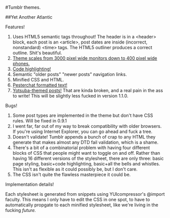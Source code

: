 #Tumblr themes.

##Yet Another Atlantic

Features!

1. Uses HTML5 semantic tags throughout! The header is in a &lt;header&gt; block, each post is an &lt;article&gt;, post dates are inside (incorrect, nonstandard) &lt;time&gt; tags. The HTML5 outliner produces a correct outline. Shit's beautiful.
2. <a href="http://c1qfxugcgy0.tumblr.com/post/17714651298/responsive-design-hijinx">Theme scales from 3000 pixel wide monitors down to 400 pixel wide phones.</a>
3. <a href="c1qfxugcgy0.tumblr.com/post/17363683243/wait-a-minute">Code highlighting!</a>
4. Semantic "older posts" "newer posts" navigation links.
5. Minified CSS and HTML.
6. <a href="http://c1qfxugcgy0.tumblr.com/post/13182369086/how-to-use-css-to-format-pesterlog-text">Pesterchat formatted text!</a>
7. <a href="http://c1qfxugcgy0.tumblr.com/post/16071364335/theworstpersonintheworld-zachandmax-this">Yotsuba-themed posts!</a> That are kinda broken, and a real pain in the ass to write! This will be slightly less fucked in version 1.1.0.

Bugs!

1. Some post types are implemented in the theme but don't have CSS rules. Will be fixed in 0.9.1
2. I went far, far out of my way to break compatibility with older browsers. If you're using Internet Explorer, you can go ahead and fuck a tree.
3. Doesn't validate! Tumblr appends a bunch of crap to any HTML they generate that makes almost any DTD fail validation, which is a shame.
4. There's a bit of a combinatorial problem with having four different blocks of CSS that people might want to toggle on and off. Rather than having 16 different versions of the stylesheet, there are only three: basic page styling, basic+code highlighting, basic+all the bells and whistles. This isn't as flexible as it could possibly be, but I don't care.
5. The CSS isn't quite the flawless masterpiece it could be.

Implementation details!

Each stylesheet is generated from snippets using YUIcompressor's @import faculty. This means I only have to edit the CSS in one spot, to have to automatically propgate to each minified stylesheet, like we're living in the fucking *future.*
